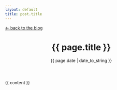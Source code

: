 ```yaml
---
layout: default
title: post.title
---
```


<div>
    <a class="link dim gray" href="/blog">← back to the blog</a>
</div>
<div>
    <header>
        <h1 class="b lh-title">{{  page.title  }}</h1>
        <time class="gray">{{ page.date | date_to_string }}</time>
    </header>
    <div>
        {{ content }}
    </div>
</div>
